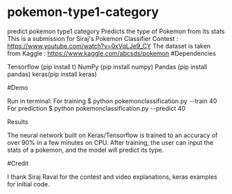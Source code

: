 # pokemon-type1-category
predict pokemon type1 category
Predicts the type of Pokemon from its stats 
This is a submission for Siraj's Pokemon Classifier Contest : https://www.youtube.com/watch?v=0xVqLJe9_CY 
The dataset is taken from Kaggle : https://www.kaggle.com/abcsds/pokemon
#Dependencies

Tensorflow (pip install t) 
NumPy (pip install numpy) 
Pandas (pip install pandas) 
keras(pip install keras)

#Demo

Run in terminal: 
For training
$ python pokemonclassification.py --train 40
For prediction
$ python pokemonclassification.py --predict 40

Results

The neural network built on Keras/Tensorflow is trained to an accuracy of over 90% in a few minutes on CPU. After training, the user can input the stats of a pokemon, and the model will predict its type. 

#Credit

I thank Siraj Raval for the contest and video explanations, keras examples for initial code.
